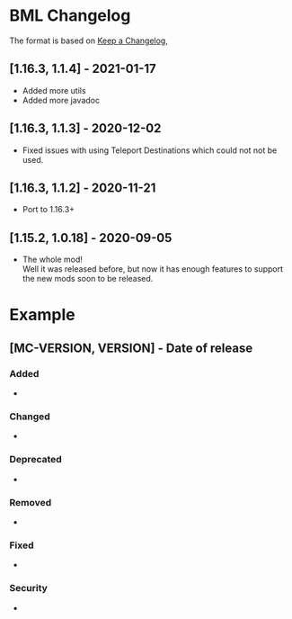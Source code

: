 # BML Changelog
The format is based on [Keep a Changelog](https://keepachangelog.com/en/1.0.0/),

## [1.16.3, 1.1.4] - 2021-01-17
- Added more utils
- Added more javadoc

## [1.16.3, 1.1.3] - 2020-12-02
- Fixed issues with using Teleport Destinations which could not not be used.

## [1.16.3, 1.1.2] - 2020-11-21
- Port to 1.16.3+

## [1.15.2, 1.0.18] - 2020-09-05
- The whole mod!  
Well it was released before, but now it has enough features to support the new mods soon to be released.

# Example
## [MC-VERSION, VERSION] - Date of release
### Added
- 
### Changed
- 
### Deprecated
- 
### Removed
- 
### Fixed
- 
### Security
- 